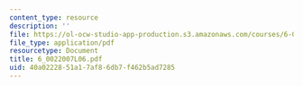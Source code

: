```yaml
---
content_type: resource
description: ''
file: https://ol-ocw-studio-app-production.s3.amazonaws.com/courses/6-002-circuits-and-electronics-spring-2007/40a0222851a17af86db7f462b5ad7285_6_0022007L06.pdf
file_type: application/pdf
resourcetype: Document
title: 6_0022007L06.pdf
uid: 40a02228-51a1-7af8-6db7-f462b5ad7285
---
```

